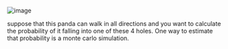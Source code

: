 ![image](https://github.com/fern4ndomartins/montecarlo/assets/142704807/90001ee0-2cee-4fd2-90ea-28f70ce8f91c)

suppose that this panda can walk in all directions and you want to calculate the probability of it falling into one of these 4 holes.
One way to estimate that probability is a monte carlo simulation.
